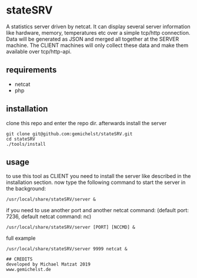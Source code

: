 # stateSRV
A statistics server driven by netcat.
It can display several server information like hardware, memory, temperatures etc over a simple tcp/http connection. Data will be generated as JSON and merged all together at the SERVER machine.
The CLIENT machines will only collect these data and make them available over tcp/http-api.

## requirements
- netcat
- php

## installation
clone this repo and enter the repo dir.
afterwards install the server
```
git clone git@github.com:gemichelst/stateSRV.git 
cd stateSRV
./tools/install
```

## usage
to use this tool as CLIENT you need to install the server like described in the installation section.
now type the following command to start the server in the background:
```
/usr/local/share/stateSRV/server &
```
if you need to use another port and another netcat command:
(default port: 7236, default netcat command: nc)
```
/usr/local/share/stateSRV/server [PORT] [NCCMD] &
```
full example
```
/usr/local/share/stateSRV/server 9999 netcat &  

## CREDITS
developed by Michael Matzat 2019
www.gemichelst.de
